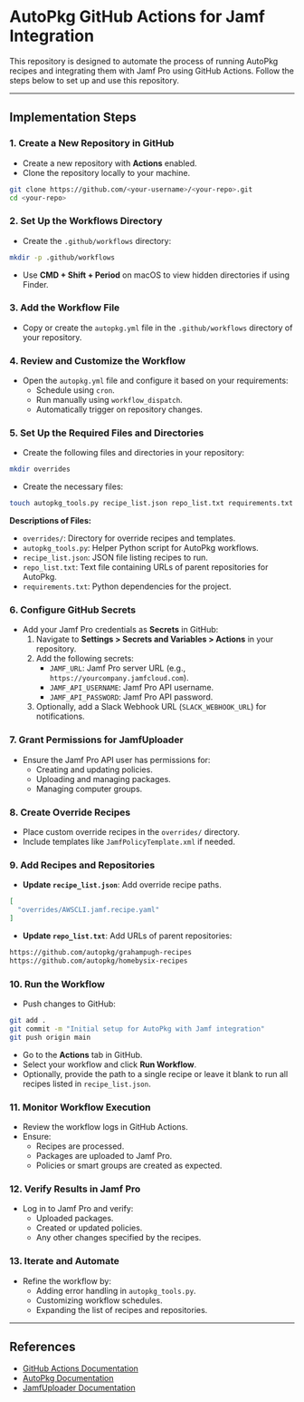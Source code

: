 # AutoPkg GitHub Actions for Jamf Integration

This repository is designed to automate the process of running AutoPkg recipes and integrating them with Jamf Pro using GitHub Actions. Follow the steps below to set up and use this repository.

---

## Implementation Steps

### 1. Create a New Repository in GitHub
- Create a new repository with **Actions** enabled.
- Clone the repository locally to your machine.

```bash
git clone https://github.com/<your-username>/<your-repo>.git
cd <your-repo>
```

### 2. Set Up the Workflows Directory
- Create the `.github/workflows` directory:

```bash
mkdir -p .github/workflows
```

- Use **CMD + Shift + Period** on macOS to view hidden directories if using Finder.

### 3. Add the Workflow File
- Copy or create the `autopkg.yml` file in the `.github/workflows` directory of your repository.

### 4. Review and Customize the Workflow
- Open the `autopkg.yml` file and configure it based on your requirements:
  - Schedule using `cron`.
  - Run manually using `workflow_dispatch`.
  - Automatically trigger on repository changes.

### 5. Set Up the Required Files and Directories
- Create the following files and directories in your repository:

```bash
mkdir overrides
```

- Create the necessary files:

```bash
touch autopkg_tools.py recipe_list.json repo_list.txt requirements.txt
```

**Descriptions of Files:**
- `overrides/`: Directory for override recipes and templates.
- `autopkg_tools.py`: Helper Python script for AutoPkg workflows.
- `recipe_list.json`: JSON file listing recipes to run.
- `repo_list.txt`: Text file containing URLs of parent repositories for AutoPkg.
- `requirements.txt`: Python dependencies for the project.

### 6. Configure GitHub Secrets
- Add your Jamf Pro credentials as **Secrets** in GitHub:
  1. Navigate to **Settings > Secrets and Variables > Actions** in your repository.
  2. Add the following secrets:
     - `JAMF_URL`: Jamf Pro server URL (e.g., `https://yourcompany.jamfcloud.com`).
     - `JAMF_API_USERNAME`: Jamf Pro API username.
     - `JAMF_API_PASSWORD`: Jamf Pro API password.
  3. Optionally, add a Slack Webhook URL (`SLACK_WEBHOOK_URL`) for notifications.

### 7. Grant Permissions for JamfUploader
- Ensure the Jamf Pro API user has permissions for:
  - Creating and updating policies.
  - Uploading and managing packages.
  - Managing computer groups.

### 8. Create Override Recipes
- Place custom override recipes in the `overrides/` directory.
- Include templates like `JamfPolicyTemplate.xml` if needed.

### 9. Add Recipes and Repositories
- **Update `recipe_list.json`**: Add override recipe paths.

```json
[
  "overrides/AWSCLI.jamf.recipe.yaml"
]
```

- **Update `repo_list.txt`**: Add URLs of parent repositories:

```txt
https://github.com/autopkg/grahampugh-recipes
https://github.com/autopkg/homebysix-recipes
```

### 10. Run the Workflow
- Push changes to GitHub:

```bash
git add .
git commit -m "Initial setup for AutoPkg with Jamf integration"
git push origin main
```

- Go to the **Actions** tab in GitHub.
- Select your workflow and click **Run Workflow**.
- Optionally, provide the path to a single recipe or leave it blank to run all recipes listed in `recipe_list.json`.

### 11. Monitor Workflow Execution
- Review the workflow logs in GitHub Actions.
- Ensure:
  - Recipes are processed.
  - Packages are uploaded to Jamf Pro.
  - Policies or smart groups are created as expected.

### 12. Verify Results in Jamf Pro
- Log in to Jamf Pro and verify:
  - Uploaded packages.
  - Created or updated policies.
  - Any other changes specified by the recipes.

### 13. Iterate and Automate
- Refine the workflow by:
  - Adding error handling in `autopkg_tools.py`.
  - Customizing workflow schedules.
  - Expanding the list of recipes and repositories.

---

## References
- [GitHub Actions Documentation](https://docs.github.com/en/actions)
- [AutoPkg Documentation](https://github.com/autopkg/autopkg)
- [JamfUploader Documentation](https://github.com/grahampugh/jamf-upload)
